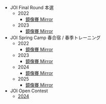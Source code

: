 -   JOI Final Round 本選
    -   2022
        -   [鏡像賽 Mirror](https://sorahisa-rank.github.io/oi-joi/final/2022/ranking/)
    -   2023
        -   [鏡像賽 Mirror](https://sorahisa-rank.github.io/oi-joi/final/2023/ranking/)
-   JOI Spring Camp 春合宿 / 春季トレーニング
    -   2022
        -   [鏡像賽 Mirror](https://sorahisa-rank.github.io/oi-joi/spring-camp/2022/ranking/)
    -   2023
        -   [鏡像賽 Mirror](https://sorahisa-rank.github.io/oi-joi/spring-camp/2023/ranking/)
    -   2024
        -   [鏡像賽 Mirror](https://sorahisa-rank.github.io/oi-joi/spring-camp/2024/ranking/)
    -   2025
        -   [鏡像賽 Mirror](https://sorahisa-rank.github.io/oi-joi/spring-camp/2025/ranking/)
-   JOI Open Contest
    -   [2024](https://sorahisa-rank.github.io/oi-joi/open/2024/ranking/)